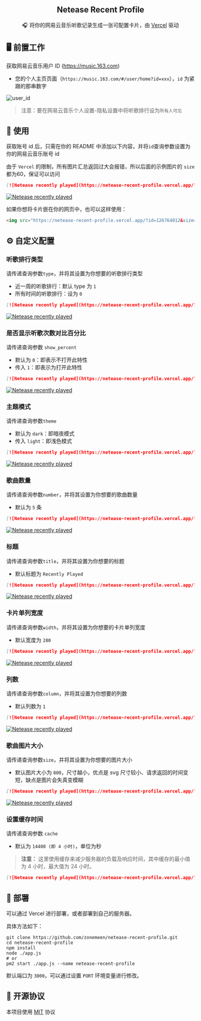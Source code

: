 <p align="center">
  <h2 align="center">Netease Recent Profile</h2>
  <p align="center">🎧 将你的网易云音乐听歌记录生成一张可配置卡片，由 <a target="_blank" href="https://vercel.com">Vercel</a> 驱动</p>
</p>

## 🖥 前置工作

获取网易云音乐用户 ID (<https://music.163.com>)

- 您的个人主页页面（`https://music.163.com/#/user/home?id=xxx`），`id` 为紧跟的那串数字

![user_id](https://user-images.githubusercontent.com/44596995/200237164-bf3b1c62-b2ee-4569-b5bf-bda06b09db08.png)

> 注意：要在网易云音乐个人设置-隐私设置中将听歌排行设为`所有人可见`

## 🔨 使用

获取账号 id 后，只需在你的 README 中添加以下内容，并将`id`查询参数设置为你的网易云音乐账号 id

由于 `Vercel` 的限制，所有图片汇总返回过大会报错，所以后面的示例图片的 `size` 都为60，保证可以访问

```md
[![Netease recently played](https://netease-recent-profile.vercel.app/?id=126764012&size=60)](https://netease-recent-profile.vercel.app/?id=126764012&size=60)
```

[![Netease recently played](https://netease-recent-profile.vercel.app/?id=126764012&size=60)](https://netease-recent-profile.vercel.app/?id=126764012&size=60)

如果你想将卡片嵌在你的网页中，也可以这样使用：

```md
<img src="https://netease-recent-profile.vercel.app/?id=126764012&size=60" alt="Netease recently played" title="Netease recently played">
```

## ⚙ 自定义配置

### 听歌排行类型

请传递查询参数`type`，并将其设置为你想要的听歌排行类型

- 近一周的听歌排行：默认 type 为 `1`
- 所有时间的听歌排行：设为 `0`

```md
[![Netease recently played](https://netease-recent-profile.vercel.app/?id=126764012&type=0&size=60)](https://netease-recent-profile.vercel.app/?id=126764012&type=0&size=60)
```

[![Netease recently played](https://netease-recent-profile.vercel.app/?id=126764012&type=0&size=60)](https://netease-recent-profile.vercel.app/?id=126764012&type=0&size=60)

### 是否显示听歌次数对比百分比

请传递查询参数 `show_percent`

- 默认为 `0`：即表示不打开此特性
- 传入 `1`：即表示为打开此特性

```md
[![Netease recently played](https://netease-recent-profile.vercel.app/?id=126764012&show_percent=1&size=60)](https://netease-recent-profile.vercel.app/?id=126764012&show_percent=1&size=60)
```

[![Netease recently played](https://netease-recent-profile.vercel.app/?id=126764012&show_percent=1&size=60)](https://netease-recent-profile.vercel.app/?id=126764012&show_percent=1&size=60)

### 主题模式

请传递查询参数`theme`

- 默认为 `dark`：即暗夜模式
- 传入 `light`：即浅色模式

```md
[![Netease recently played](https://netease-recent-profile.vercel.app/?id=126764012&theme=light&size=60)](https://netease-recent-profile.vercel.app/?id=126764012&theme=light&size=60)
```

[![Netease recently played](https://netease-recent-profile.vercel.app/?id=126764012&theme=light&size=60)](https://netease-recent-profile.vercel.app/?id=126764012&theme=light&size=60)

### 歌曲数量

请传递查询参数`number`，并将其设置为你想要的歌曲数量

- 默认为 `5` 条

```md
[![Netease recently played](https://netease-recent-profile.vercel.app/?id=126764012&number=3&size=60)](https://netease-recent-profile.vercel.app/?id=126764012&number=3&size=60)
```

[![Netease recently played](https://netease-recent-profile.vercel.app/?id=126764012&number=3&size=60)](https://netease-recent-profile.vercel.app/?id=126764012&number=3&size=60)

### 标题

请传递查询参数`title`，并将其设置为你想要的标题

- 默认标题为 `Recently Played`

```md
[![Netease recently played](https://netease-recent-profile.vercel.app/?id=126764012&title=最近在听&size=60)](https://netease-recent-profile.vercel.app/?id=126764012&title=最近在听&size=60)
```

[![Netease recently played](https://netease-recent-profile.vercel.app/?id=126764012&title=最近在听&size=60)](https://netease-recent-profile.vercel.app/?id=126764012&title=最近在听&size=60)

### 卡片单列宽度

请传递查询参数`width`，并将其设置为你想要的卡片单列宽度

- 默认宽度为 `280`

```md
[![Netease recently played](https://netease-recent-profile.vercel.app/?id=126764012&width=350&size=60)](https://netease-recent-profile.vercel.app/?id=126764012&width=350&size=60)
```

[![Netease recently played](https://netease-recent-profile.vercel.app/?id=126764012&width=350&size=60)](https://netease-recent-profile.vercel.app/?id=126764012&width=350&size=60)

### 列数

请传递查询参数`column`，并将其设置为你想要的列数

- 默认列数为 `1`

```md
[![Netease recently played](https://netease-recent-profile.vercel.app/?id=126764012&number=8&column=2&size=60)](https://netease-recent-profile.vercel.app/?id=126764012&number=8&column=2&size=60)
```

[![Netease recently played](https://netease-recent-profile.vercel.app/?id=126764012&number=8&column=2&size=60)](https://netease-recent-profile.vercel.app/?id=126764012&number=8&column=2&size=60)

### 歌曲图片大小

请传递查询参数`size`，并将其设置为你想要的图片大小

- 默认图片大小为 `800`，尺寸越小，优点是 svg 尺寸较小、请求返回的时间变短，缺点是图片会失真变模糊

```md
[![Netease recently played](https://netease-recent-profile.vercel.app/?id=126764012&size=60)](https://netease-recent-profile.vercel.app/?id=126764012&size=60)
```

[![Netease recently played](https://netease-recent-profile.vercel.app/?id=126764012&size=60)](https://netease-recent-profile.vercel.app/?id=126764012&size=60)

### 设置缓存时间

请传递查询参数 `cache`

- 默认为 `14400 (即 4 小时)`，单位为秒

> **注意：**
> 这里使用缓存来减少服务器的负载及响应时间，其中缓存的最小值为 4 小时，最大值为 24 小时。

```md
[![Netease recently played](https://netease-recent-profile.vercel.app/?id=126764012&cache=28800&size=60)](https://netease-recent-profile.vercel.app/?id=126764012&cache=28800&size=60)
```

## 🚀 部署

可以通过 Vercel 进行部署，或者部署到自己的服务器。

具体方法如下：

```shell
git clone https://github.com/zonemeen/netease-recent-profile.git
cd netease-recent-profile
npm install
node ./app.js
# or
pm2 start ./app.js --name netease-recent-profile
```

默认端口为 `3000`，可以通过设置 `PORT` 环境变量进行修改。

## 📄 开源协议

本项目使用 [MIT](./LICENSE) 协议
